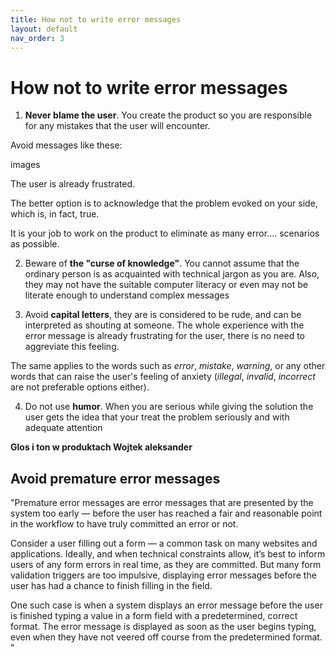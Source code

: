 ```yaml
---
title: How not to write error messages
layout: default
nav_order: 3
---
```



# How not to write error messages #


   1. **Never blame the user**. You create the product so you are responsible for any mistakes that the user will encounter.

Avoid messages like these:

images

The user is already frustrated.

The better option is to acknowledge that the problem evoked on your side, which is, in fact, true.

It is your job to work on the product to eliminate as many error.... scenarios as possible.

2.  Beware of **the "curse of knowledge"**. You cannot assume that the ordinary person is as acquainted with technical jargon as you are. Also, they may not have the suitable computer literacy or even may not be literate enough to understand complex messages

3. Avoid **capital letters**, they are is considered to be rude, and can be interpreted as shouting at someone. The whole experience with the error message is already frustrating for the user, there is no need to aggreviate this feeling. 

The same applies to the words such as *error*, *mistake*, *warning*, or any other words that can  raise the user's feeling of anxiety (*illegal*, *invalid*, *incorrect* are not preferable options either).

4. Do not use **humor**. When you are serious while giving the solution the user gets the idea that your treat the problem seriously and with adequate attention

**Glos i ton w produktach Wojtek aleksander**

## Avoid premature error messages ##

"Premature error messages are error messages that are presented by the system too early — before the user has reached a fair and reasonable point in the workflow to have truly committed an error or not.

Consider a user filling out a form — a common task on many websites and applications. Ideally, and when technical constraints allow, it’s best to inform users of any form errors in real time, as they are committed. But many form validation triggers are too impulsive, displaying error messages before the user has had a chance to finish filling in the field.

One such case is when a system displays an error message before the user is finished typing a value in a form field with a predetermined, correct format. The error message is displayed as soon as the user begins typing, even when they have not veered off course from the predetermined format. "